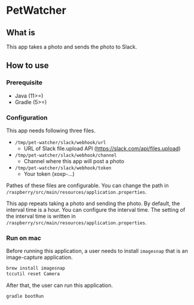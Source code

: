 # PetWatcher

## What is

This app takes a photo and sends the photo to Slack.

## How to use

### Prerequisite

* Java (11>=)
* Gradle (5>=)

### Configuration

This app needs following three files.

* `/tmp/pet-watcher/slack/webhook/url`
  - URL of Slack file.upload API (https://slack.com/api/files.upload)
* `/tmp/pet-watcher/slack/webhook/channel`
  - Channel where this app will post a photo
* `/tmp/pet-watcher/slack/webhook/token`
  - Your token (xoxp-...)

Pathes of these files are configurable.
You can change the path in `/raspberry/src/main/resources/application.properties`.

This app repeats taking a photo and sending the photo.
By default, the interval time is a hour.
You can configure the interval time.
The setting of the interval time is written in `/raspberry/src/main/resources/application.properties`.

### Run on mac

Before running this application, a user needs to install `imagesnap` that is an image-capture application.

```bash
brew install imagesnap
tccutil reset Camera
```

After that, the user can run this application.

```bash
gradle bootRun
```
